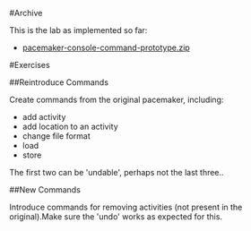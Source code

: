 #Archive

This is the lab as implemented so far:

- [pacemaker-console-command-prototype.zip](./archives/pacemaker-console-command-prototype.zip)


#Exercises

##Reintroduce Commands

Create commands from the original pacemaker, including:

- add activity
- add location to an activity
- change file format
- load
- store

The first two can be 'undable', perhaps not the last three..

##New Commands

Introduce commands for removing activities (not present in the original).Make sure the 'undo' works as expected for this.


